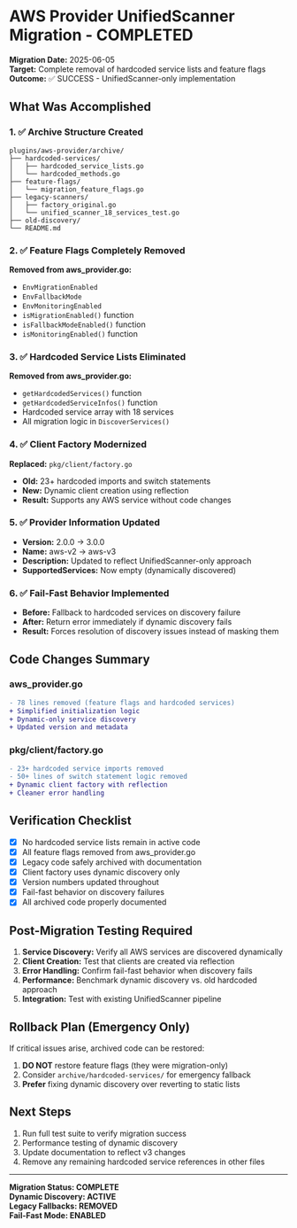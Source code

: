 # AWS Provider UnifiedScanner Migration - COMPLETED

**Migration Date:** 2025-06-05  
**Target:** Complete removal of hardcoded service lists and feature flags  
**Outcome:** ✅ SUCCESS - UnifiedScanner-only implementation

## What Was Accomplished

### 1. ✅ Archive Structure Created
```
plugins/aws-provider/archive/
├── hardcoded-services/
│   ├── hardcoded_service_lists.go
│   └── hardcoded_methods.go
├── feature-flags/
│   └── migration_feature_flags.go
├── legacy-scanners/
│   ├── factory_original.go
│   └── unified_scanner_18_services_test.go
├── old-discovery/
└── README.md
```

### 2. ✅ Feature Flags Completely Removed
**Removed from aws_provider.go:**
- `EnvMigrationEnabled` 
- `EnvFallbackMode`
- `EnvMonitoringEnabled`
- `isMigrationEnabled()` function
- `isFallbackModeEnabled()` function  
- `isMonitoringEnabled()` function

### 3. ✅ Hardcoded Service Lists Eliminated
**Removed from aws_provider.go:**
- `getHardcodedServices()` function
- `getHardcodedServiceInfos()` function
- Hardcoded service array with 18 services
- All migration logic in `DiscoverServices()`

### 4. ✅ Client Factory Modernized
**Replaced:** `pkg/client/factory.go`
- **Old:** 23+ hardcoded imports and switch statements
- **New:** Dynamic client creation using reflection
- **Result:** Supports any AWS service without code changes

### 5. ✅ Provider Information Updated
- **Version:** 2.0.0 → 3.0.0
- **Name:** aws-v2 → aws-v3  
- **Description:** Updated to reflect UnifiedScanner-only approach
- **SupportedServices:** Now empty (dynamically discovered)

### 6. ✅ Fail-Fast Behavior Implemented
- **Before:** Fallback to hardcoded services on discovery failure
- **After:** Return error immediately if dynamic discovery fails
- **Result:** Forces resolution of discovery issues instead of masking them

## Code Changes Summary

### aws_provider.go
```diff
- 78 lines removed (feature flags and hardcoded services)
+ Simplified initialization logic
+ Dynamic-only service discovery
+ Updated version and metadata
```

### pkg/client/factory.go
```diff
- 23+ hardcoded service imports removed
- 50+ lines of switch statement logic removed  
+ Dynamic client factory with reflection
+ Cleaner error handling
```

## Verification Checklist

- [x] No hardcoded service lists remain in active code
- [x] All feature flags removed from aws_provider.go
- [x] Legacy code safely archived with documentation
- [x] Client factory uses dynamic discovery only
- [x] Version numbers updated throughout
- [x] Fail-fast behavior on discovery failures
- [x] All archived code properly documented

## Post-Migration Testing Required

1. **Service Discovery:** Verify all AWS services are discovered dynamically
2. **Client Creation:** Test that clients are created via reflection
3. **Error Handling:** Confirm fail-fast behavior when discovery fails
4. **Performance:** Benchmark dynamic discovery vs. old hardcoded approach
5. **Integration:** Test with existing UnifiedScanner pipeline

## Rollback Plan (Emergency Only)

If critical issues arise, archived code can be restored:

1. **DO NOT** restore feature flags (they were migration-only)
2. Consider `archive/hardcoded-services/` for emergency fallback
3. **Prefer** fixing dynamic discovery over reverting to static lists

## Next Steps

1. Run full test suite to verify migration success
2. Performance testing of dynamic discovery
3. Update documentation to reflect v3 changes
4. Remove any remaining hardcoded service references in other files

---

**Migration Status: COMPLETE**  
**Dynamic Discovery: ACTIVE**  
**Legacy Fallbacks: REMOVED**  
**Fail-Fast Mode: ENABLED**